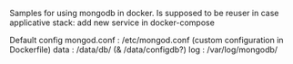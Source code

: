 Samples for using mongodb in docker.
Is supposed to be reuser in case applicative stack: add new service in docker-compose

Default config
mongod.conf     :   /etc/mongod.conf (custom configuration in Dockerfile)
data            :   /data/db/ (& /data/configdb?)
log             :   /var/log/mongodb/